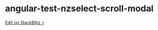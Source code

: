 # angular-test-nzselect-scroll-modal

[Edit on StackBlitz ⚡️](https://stackblitz.com/edit/angular-cwyecg)